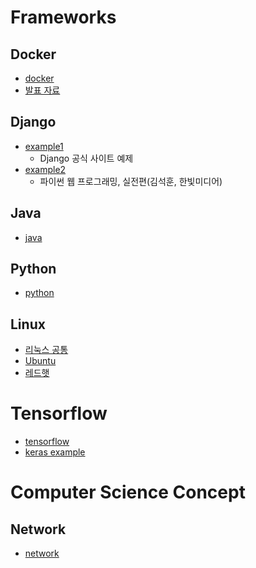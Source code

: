 # Frameworks
## Docker
- [docker](https://github.com/BJ-Lim/Frameworks/blob/master/Docker.md)
- [발표 자료](https://github.com/ByoungJoonIm/Frameworks/blob/master/Docker.pptx)
## Django
- [example1](https://github.com/BJ-Lim/Frameworks/blob/master/Django.md)
  - Django 공식 사이트 예제
- [example2](https://github.com/BJ-Lim/Frameworks/tree/master/Django_Example/ch2/)
  - 파이썬 웹 프로그래밍, 실전편(김석훈, 한빛미디어)
## Java
- [java](https://github.com/ByoungJoonIm/Frameworks/blob/master/java/README.md)
## Python
- [python](https://github.com/ByoungJoonIm/Frameworks/blob/master/python.md)
## Linux
- [리눅스 공통](https://github.com/ByoungJoonIm/Frameworks/blob/master/linux/Linux(common).md)
- [Ubuntu](https://github.com/ByoungJoonIm/Frameworks/blob/master/linux/ubuntu.md)
- [레드햇](https://github.com/ByoungJoonIm/Frameworks/blob/master/linux/redhat.md)
# Tensorflow
- [tensorflow](https://github.com/ByoungJoonIm/Frameworks/blob/master/Tensorflow.md)
- [keras example](https://github.com/ByoungJoonIm/Frameworks/blob/master/Keras_examples/Keras_example.ipynb)

# Computer Science Concept
## Network
- [network](https://github.com/ByoungJoonIm/Technical_Memo/blob/master/computer_science_concept/network.md)
